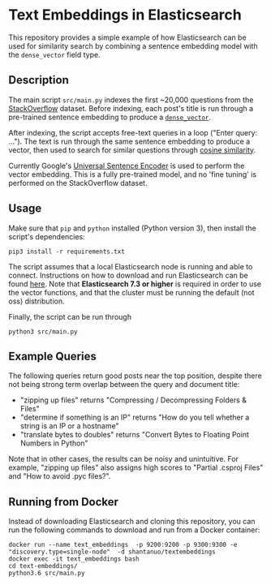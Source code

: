 # Text Embeddings in Elasticsearch

This repository provides a simple example of how Elasticsearch can be used for similarity
search by combining a sentence embedding model with the `dense_vector` field type.

## Description

The main script `src/main.py` indexes the first ~20,000 questions from the
[StackOverflow](https://github.com/elastic/rally-tracks/tree/master/so)
dataset. Before indexing, each post's title is run through a pre-trained sentence embedding to
produce a [`dense_vector`](https://www.elastic.co/guide/en/elasticsearch/reference/master/dense-vector.html).

After indexing, the script accepts free-text queries in a loop ("Enter query: ..."). The text is run
through the same sentence embedding to produce a vector, then used to search for similar questions
through [cosine similarity](https://www.elastic.co/guide/en/elasticsearch/reference/7.x/query-dsl-script-score-query.html#vector-functions).

Currently Google's [Universal Sentence Encoder](https://tfhub.dev/google/universal-sentence-encoder/2) is used
to perform the vector embedding. This is a fully pre-trained model, and no 'fine tuning' is performed
on the StackOverflow dataset.

## Usage

Make sure that `pip` and `python` installed (Python version 3), then install the script's dependencies:

```
pip3 install -r requirements.txt
```

The script assumes that a local Elasticsearch node is running and able to connect. Instructions on how
to download and run Elasticsearch can be found [here](https://www.elastic.co/downloads/elasticsearch).
Note that **Elasticsearch 7.3 or higher** is required in order to use the vector functions, and that
the cluster must be running the default (not oss) distribution.

Finally, the script can be run through

```
python3 src/main.py
```

## Example Queries

The following queries return good posts near the top position, despite there not being strong term
overlap between the query and document title:
- "zipping up files" returns "Compressing / Decompressing Folders & Files"
- "determine if something is an IP" returns "How do you tell whether a string is an IP or a hostname"
- "translate bytes to doubles" returns "Convert Bytes to Floating Point Numbers in Python"

Note that in other cases, the results can be noisy and unintuitive. For example, "zipping up files" also assigns high scores to "Partial .csproj Files" and "How to avoid .pyc files?".

## Running from Docker

Instead of downloading Elasticsearch and cloning this repository, you can run the following commands to download and run from a Docker container:

```
docker run --name text_embeddings  -p 9200:9200 -p 9300:9300 -e "discovery.type=single-node"  -d shantanuo/textembeddings
docker exec -it text_embeddings bash
cd text-embeddings/
python3.6 src/main.py
```

